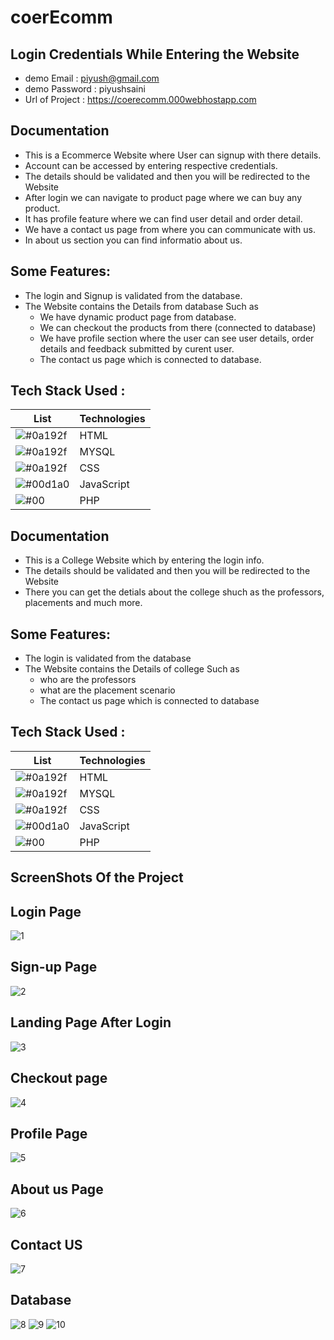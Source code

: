 # coerEcomm
## Login Credentials While Entering the Website

- demo Email : piyush@gmail.com
-  demo Password : piyushsaini
- Url of Project : https://coerecomm.000webhostapp.com


## Documentation

- This is a Ecommerce Website where User can signup  with there details.
- Account can be accessed by entering respective credentials.
- The details should be validated and then you will be redirected to the Website 
- After login we can navigate to product page where we can buy any product.
- It has profile feature where we can find user detail and order detail.
- We have a contact us page from where you can communicate with us.
- In about us section you can find informatio about us.

## Some Features:
- The login and Signup is validated from the database.
- The Website contains the Details from database Such as
   - We have dynamic product page from  database.    
   - We can checkout the products from there (connected to database)
   - We have profile section where the user can see user details, order details and feedback submitted by curent user.
   - The contact us page which is connected to database.



## Tech Stack Used :

| List  |  Technologies                                                               |
| ----------------- | ------------------------------------------------------------------ |
|![#0a192f](https://via.placeholder.com/10/0a192f?text=+)| HTML | 
|![#0a192f](https://via.placeholder.com/10/0a192f?text=+)| MYSQL | 
|![#0a192f](https://via.placeholder.com/10/0a192f?text=+)| CSS | 
|![#00d1a0](https://via.placeholder.com/10/00b48a?text=+) |JavaScript |
|![#00](https://via.placeholder.com/10/00b48a?text=+)  |PHP |


## Documentation

- This is a College Website which by entering the login info.
- The details should be validated and then you will be redirected to the Website 
- There you can get the detials about the college shuch as the professors, placements and much more.

## Some Features:
- The login is validated from the database
- The Website contains the Details of college Such as
   - who are the professors
   - what are the placement scenario
   - The contact us page which is connected to database



## Tech Stack Used :

| List  |  Technologies                                                               |
| ----------------- | ------------------------------------------------------------------ |
|![#0a192f](https://via.placeholder.com/10/0a192f?text=+)| HTML | 
|![#0a192f](https://via.placeholder.com/10/0a192f?text=+)| MYSQL | 
|![#0a192f](https://via.placeholder.com/10/0a192f?text=+)| CSS | 
|![#00d1a0](https://via.placeholder.com/10/00b48a?text=+) |JavaScript |
|![#00](https://via.placeholder.com/10/00b48a?text=+)  |PHP |

## ScreenShots Of the Project

## Login Page
![1](https://github.com/saindhyan/coerEcomm/assets/87525527/6fd97306-68bf-4fe6-a757-16b9a31d3135)
## Sign-up Page
![2](https://github.com/saindhyan/coerEcomm/assets/87525527/8e274acc-fb00-47b4-9440-66bb8087f05d)


## Landing Page After Login
![3](https://github.com/saindhyan/coerEcomm/assets/87525527/c606b8d8-9a8f-4bb3-9604-762852d36352)
## Checkout page
![4](https://github.com/saindhyan/coerEcomm/assets/87525527/ed8369f8-1f8e-4d33-ace8-a4c7ac317039)


## Profile Page
![5](https://github.com/saindhyan/coerEcomm/assets/87525527/152775a0-31f5-401d-803a-22efc8e89f87)
## About us Page
![6](https://github.com/saindhyan/coerEcomm/assets/87525527/a0ffd4a1-a5c6-440d-8c9a-5da0d05b8611)
## Contact US
![7](https://github.com/saindhyan/coerEcomm/assets/87525527/050c305f-d68a-4f85-b1ce-359ad341aa1a)
## Database 
![8](https://github.com/saindhyan/coerEcomm/assets/87525527/711d8077-8459-45d1-991f-684d08a1173e)
![9](https://github.com/saindhyan/coerEcomm/assets/87525527/baee7fd1-793a-48e6-aa28-a218a4021cf5)
![10](https://github.com/saindhyan/coerEcomm/assets/87525527/5729b91c-9248-421b-b1df-c0a1d48508ff)
